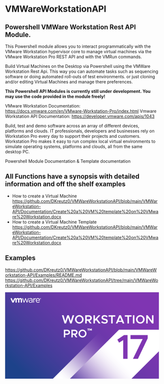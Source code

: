 # VMWareWorkstationAPI
Powershell VMWare Workstation Rest API Module.
-------------------------------------------------------------------------------------------------------------------------------------------------------------------------------------------------------------------

This Powershell module allows you to interact programmatically with the VMware Workstation hypervisor core to manage virtual machines via the VMware Workstation Pro REST API and with the VMRun commands.

Build Virtual Machines on the Desktop via Powershell using the VMWare Workstation Rest Api. This way you can automate tasks such as sequencing software or doing automated roll-outs of test environments. or just cloning and/or editing Virtual Machines and manage there preferences.

**This Powershell API Modules is currently still under development. You may use the code provided in the module freely!**

VMware Workstation Documentation: https://docs.vmware.com/en/VMware-Workstation-Pro/index.html
Vmware Workstation API Documentation: https://developer.vmware.com/apis/1043

Build, test and demo software across an array of different devices, platforms and clouds. IT professionals, developers and businesses rely on Workstation Pro every day to support their projects and customers. Workstation Pro makes it easy to run complex local virtual environments to simulate operating systems, platforms and clouds, all from the same desktop PC.

Powershell Module Documentation & Template documentation

All Functions have a synopsis with detailed information and off the shelf examples
-------------------------------------------------------------------------------------------------------------------------------------------------------------------------------------------------------------------

- How to create a Virtual Machine https://github.com/DKreutz0/VMWareWorkstationAPI/blob/main/VMWareWorkstation-API/Documentation/Create%20a%20VM%20template%20on%20VMware%20Workstation.docx
- How to create a Virtual Machine Template https://github.com/DKreutz0/VMWareWorkstationAPI/blob/main/VMWareWorkstation-API/Documentation/Create%20a%20VM%20template%20on%20VMware%20Workstation.docx

Examples
-------------------------------------------------------------------------------------------------------------------------------------------------------------------------------------------------------------------

https://github.com/DKreutz0/VMWareWorkstationAPI/blob/main/VMWareWorkstation-API/Examples/README.md
https://github.com/DKreutz0/VMWareWorkstationAPI/tree/main/VMWareWorkstation-API/Examples


![This is an image](https://github.com/DKreutz0/VMWareWorkstationAPI/blob/main/VMWareWorkstationAPI.png)
